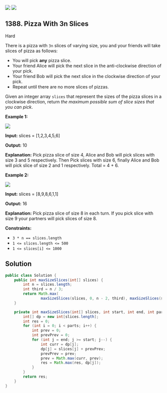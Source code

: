 [![](https://img.shields.io/github/stars/javadev/LeetCode-in-Java?label=Stars&style=flat-square)](https://github.com/javadev/LeetCode-in-Java)
[![](https://img.shields.io/github/forks/javadev/LeetCode-in-Java?label=Fork%20me%20on%20GitHub%20&style=flat-square)](https://github.com/javadev/LeetCode-in-Java/fork)

## 1388\. Pizza With 3n Slices

Hard

There is a pizza with `3n` slices of varying size, you and your friends will take slices of pizza as follows:

*   You will pick **any** pizza slice.
*   Your friend Alice will pick the next slice in the anti-clockwise direction of your pick.
*   Your friend Bob will pick the next slice in the clockwise direction of your pick.
*   Repeat until there are no more slices of pizzas.

Given an integer array `slices` that represent the sizes of the pizza slices in a clockwise direction, return _the maximum possible sum of slice sizes that you can pick_.

**Example 1:**

![](https://assets.leetcode.com/uploads/2020/02/18/sample_3_1723.png)

**Input:** slices = [1,2,3,4,5,6]

**Output:** 10

**Explanation:** Pick pizza slice of size 4, Alice and Bob will pick slices with size 3 and 5 respectively. Then Pick slices with size 6, finally Alice and Bob will pick slice of size 2 and 1 respectively. Total = 4 + 6.

**Example 2:**

![](https://assets.leetcode.com/uploads/2020/02/18/sample_4_1723.png)

**Input:** slices = [8,9,8,6,1,1]

**Output:** 16

**Explanation:** Pick pizza slice of size 8 in each turn. If you pick slice with size 9 your partners will pick slices of size 8.

**Constraints:**

*   `3 * n == slices.length`
*   `1 <= slices.length <= 500`
*   `1 <= slices[i] <= 1000`

## Solution

```java
public class Solution {
    public int maxSizeSlices(int[] slices) {
        int n = slices.length;
        int third = n / 3;
        return Math.max(
                maxSizeSlices(slices, 0, n - 2, third), maxSizeSlices(slices, 1, n - 1, third));
    }

    private int maxSizeSlices(int[] slices, int start, int end, int parts) {
        int[] dp = new int[slices.length];
        int res = 0;
        for (int i = 0; i < parts; i++) {
            int prev = 0;
            int prevPrev = 0;
            for (int j = end; j >= start; j--) {
                int curr = dp[j];
                dp[j] = slices[j] + prevPrev;
                prevPrev = prev;
                prev = Math.max(curr, prev);
                res = Math.max(res, dp[j]);
            }
        }
        return res;
    }
}
```